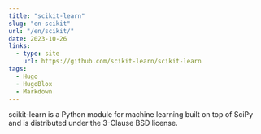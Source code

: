 ```yaml
---
title: "scikit-learn"
slug: "en-scikit"
url: "/en/scikit/"
date: 2023-10-26
links:
  - type: site
    url: https://github.com/scikit-learn/scikit-learn
tags:
  - Hugo
  - HugoBlox
  - Markdown
---
```


scikit-learn is a Python module for machine learning built on top of SciPy and is distributed under the 3-Clause BSD license.

<!--more-->
